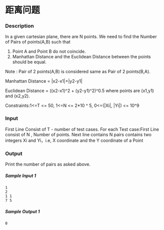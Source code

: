 # 距离问题

### Description

In a given cartesian plane, there are N points. We need to find the Number of Pairs of points(A,B) such that

1. Point A and Point B do not coincide.
2. Manhattan Distance and the Euclidean Distance between the points should be equal.

Note : Pair of 2 points(A,B) is considered same as Pair of 2 points(B,A).

Manhattan Distance = |x2-x1|+|y2-y1|

Euclidean Distance = ((x2-x1)^2 + (y2-y1)^2)^0.5 where points are (x1,y1) and (x2,y2).

Constraints:1<=T <= 50, 1<=N <= 2*10 ^ 5, 0<=(|Xi|, |Yi|) <= 10^9

### Input

First Line Consist of T - number of test cases. For each Test case:First Line consist of N , Number of points. Next line contains N pairs contains two integers Xi and Yi，i.e, X coordinate and the Y coordinate of a Point

### Output

Print the number of pairs as asked above.

##### Sample Input 1 

```
1
2
1 1
7 5
```

##### Sample Output 1

```
0
```